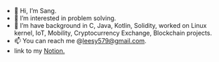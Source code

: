 - 👋 Hi, I’m Sang.
- 👀 I’m interested in problem solving.
- 🌱 I’m have background in C, Java, Kotlin, Solidity, worked on Linux kernel, IoT, Mobility, Cryptocurrency Exchange, Blockchain projects.
- 📫 You can reach me @leesy579@gmail.com.
- link to my [Notion.](https://www.notion.so/sangrhee/Sang-s-External-Brain-Memory-0a978326d820420c99187da914340b66)

<!---
srhee91/srhee91 is a ✨ special ✨ repository because its `README.md` (this file) appears on your GitHub profile.
You can click the Preview link to take a look at your changes.
--->
